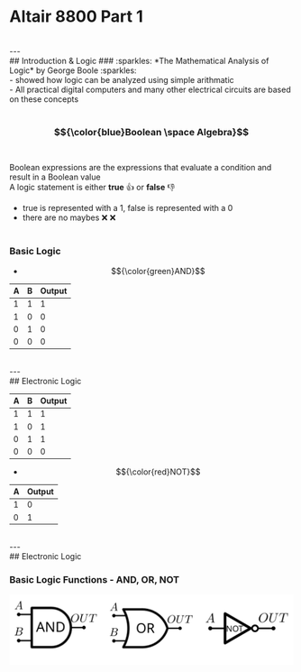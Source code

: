 # Altair 8800 Part 1
<br>
---
<br>
## Introduction & Logic
### :sparkles: *The Mathematical Analysis of Logic* by George Boole :sparkles:<br>
- showed how logic can be analyzed using simple arithmatic<br>
- All practical digital computers and many other electrical circuits are based on these concepts
<br><br>

### $${\color{blue}Boolean \space Algebra}$$<br>
Boolean expressions are the expressions that evaluate a condition and result in a Boolean value<br>
A logic statement is either **true** :thumbsup: or **false** :thumbsdown: <br>
- true is represented with a 1, false is represented with a 0
- there are no maybes :x: :x:
<br><br>

### Basic Logic
- $${\color{green}AND}$$

|  A  |  B  |  Output  |
|-----|-----|----------|
|  1  |  1  |    1     |
|  1  |  0  |    0     |
|  0  |  1  |    0     |
|  0  |  0  |    0     |
<br>
---
<br>
## Electronic Logic


|  A  |  B  |  Output  |
|-----|-----|----------|
|  1  |  1  |    1     |
|  1  |  0  |    1     |                 
|  0  |  1  |    1     |
|  0  |  0  |    0     |

- $${\color{red}NOT}$$  

|  A  |  Output  |
|-----|----------|
|  1  |    0     |
|  0  |    1     |                 
<br>
---
<br>
## Electronic Logic

### Basic Logic Functions - AND, OR, NOT
![LogicCircuit](images/LogicCircuitDiagram.png)


